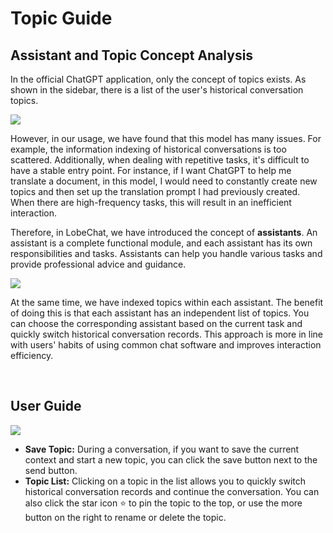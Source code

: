 # Topic Guide

## Assistant and Topic Concept Analysis

In the official ChatGPT application, only the concept of topics exists. As shown in the sidebar, there is a list of the user's historical conversation topics.

![](https://github-production-user-asset-6210df.s3.amazonaws.com/17870709/279602474-fe7cb3f3-8eb7-40d3-a69f-6615393bbd4e.png)

However, in our usage, we have found that this model has many issues. For example, the information indexing of historical conversations is too scattered. Additionally, when dealing with repetitive tasks, it's difficult to have a stable entry point. For instance, if I want ChatGPT to help me translate a document, in this model, I would need to constantly create new topics and then set up the translation prompt I had previously created. When there are high-frequency tasks, this will result in an inefficient interaction.

Therefore, in LobeChat, we have introduced the concept of **assistants**. An assistant is a complete functional module, and each assistant has its own responsibilities and tasks. Assistants can help you handle various tasks and provide professional advice and guidance.

![](https://github-production-user-asset-6210df.s3.amazonaws.com/17870709/279602489-89893e61-2791-4083-9b57-ed80884ad58b.png)

At the same time, we have indexed topics within each assistant. The benefit of doing this is that each assistant has an independent list of topics. You can choose the corresponding assistant based on the current task and quickly switch historical conversation records. This approach is more in line with users' habits of using common chat software and improves interaction efficiency.

<br/>

## User Guide

![](https://github-production-user-asset-6210df.s3.amazonaws.com/17870709/279602496-fd72037a-735e-4cc2-aa56-2994bceaba81.png)

- **Save Topic:** During a conversation, if you want to save the current context and start a new topic, you can click the save button next to the send button.
- **Topic List:** Clicking on a topic in the list allows you to quickly switch historical conversation records and continue the conversation. You can also click the star icon <kbd>⭐️</kbd> to pin the topic to the top, or use the more button on the right to rename or delete the topic.
